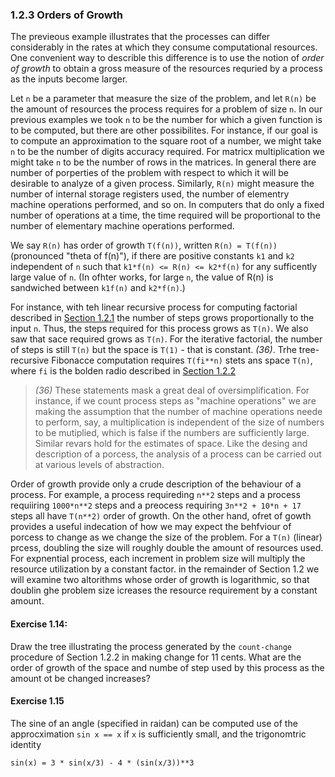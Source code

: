 ### 1.2.3 Orders of Growth

The previeous example illustrates that the processes can differ considerably in the rates at which they consume computational resources. One convenient way to describle this difference is to use the notion of *order of growth* to obtain a gross measure of the resources requried by a process as the inputs become larger.

Let `n` be a parameter that measure the size of the problem, and let `R(n)` be the amount of resources the process requires for a problem of size `n`.
In our previous examples we took `n` to be the number for which a given function is to be computed, but there are other possibilites.
For instance, if our goal is to compute an approximation to the square root of a number, we might take `n` to be the number of digits accuracy required.
For matricx multiplication we might take `n` to be the number of rows in the matrices.
In general there are number of porperties of the problem with respect to which it will be desirable to analyze of a given process.
Similarly, `R(n)` might measure the number of internal storage registers used, the number of elementry machine operations performed, and so on.
In computers that do only a fixed number of operations at a time, the time required will be proportional to the number of elementary machine operations performed.

We say `R(n)` has order of growth `T(f(n))`, written `R(n) = T(f(n))` (pronounced "theta of f(n)"), if there are positive constants `k1` and `k2` independent of `n` such that `k1*f(n) <= R(n) <= k2*f(n)` for any sufficently large value of `n`. (In ofhter works, for large `n`, the value of R(n) is sandwiched between `k1f(n)` and `k2*f(n)`.)

For instance, with teh linear recursive process for computing factorial described in [Section 1.2.1](1.2.1_linear_recursion_and_iteration.md) the number of steps grows proportionally to the input `n`. Thus, the steps required for this process grows as `T(n)`. We also saw that sace required grows as `T(n)`. For the iterative factorial, the number of steps is still `T(n)` but the space is `T(1)` - that is constant. *(36)*. Trhe tree-recursive Fibonacce computation requires `T(fi**n)` stets ans space `T(n)`, where `fi` is the bolden radio described in [Section 1.2.2](1.2.2_tree_recursion.md)

> *(36)* These statements mask a great deal of oversimplification. For instance, if we count process steps as "machine operations" we are making the assumption that the number of machine operations neede to perform, say, a multiplication is independent of the size of numbers to be mutiplied, which is false if the numbers are sufficiently large. Similar revars hold for the estimates of space. Like the desing and description of a porcess, the analysis of a process can be carried out at various levels of abstraction.


Order of growth provide only a crude description of the behaviour of a process. For example, a process requireding `n**2` steps and a process requiiring `1000*n**2` steps and a preocess requiring `3n**2 + 10*n + 17` steps all have `T(n**2)` order of growth. On the other hand, ofret of gowth provides a useful indecation of how we may expect the behfviour of porcess to change as we change the size of the problem. For a `T(n)` (linear) prcess, doubling the size will roughly double the amount of resources used. For expnential process, each increment in problem size will multiply the resource utilization by a constant factor. in the remainder of Section 1.2 we will examine two altorithms whose order of growth is logarithmic, so that doublin ghe problem size icreases the resource requirement by a constant amount.

#### Exercise 1.14: 

Draw the tree illustrating the process generated by the `count-change` procedure of Section 1.2.2 in making change for 11 cents. What are the order of growth of the space and numbe of step used by this process as the amount ot be changed increases?

#### Exercise 1.15

The sine of an angle (specified in raidan) can be computed use of the approcximation `sin x == x` if `x` is sufficiently small, and the trigonomtric identity

`sin(x) = 3 * sin(x/3) - 4 * (sin(x/3))**3`